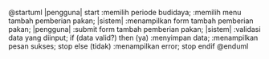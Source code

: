 @startuml
|pengguna|
start
:memilih periode budidaya;
:memilih menu tambah 
pemberian pakan;
|sistem|
:menampilkan form 
tambah pemberian pakan;
|pengguna|
:submit form tambah pemberian pakan;
|sistem|
:validasi data yang diinput;
if (data valid?) then (ya)
:menyimpan data;
:menampilkan pesan sukses;
stop
else (tidak)
:menampilkan error;
stop
endif
@enduml